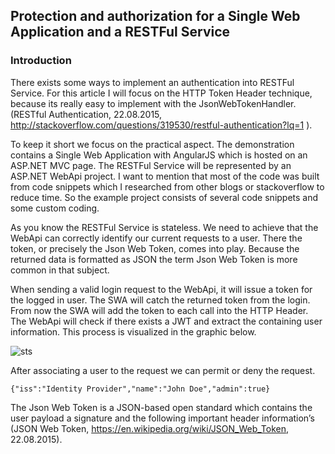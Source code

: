 ## Protection and authorization for a Single Web Application and a RESTFul Service
### Introduction
There exists some ways to implement an authentication into RESTFul Service. For this article I will focus on the HTTP Token Header technique, because its really easy to implement with the JsonWebTokenHandler.(RESTful Authentication, 22.08.2015, http://stackoverflow.com/questions/319530/restful-authentication?lq=1  ).

To keep it short we focus on the practical aspect. The demonstration contains a Single Web Application with AngularJS which is hosted on an ASP.NET MVC page. The RESTFul Service will be represented by an ASP.NET WebApi project. I want to mention that most of the code was built from code snippets which I researched from other blogs or stackoverflow to reduce time. So the example project consists of several code snippets and some custom coding.

As you know the RESTFul Service is stateless. We need to achieve that the WebApi can correctly identify our current requests to a user. There the token, or precisely the Json Web Token, comes into play. Because the returned data is formatted as JSON the term Json Web Token is more common in that subject.

When sending a valid login request to the WebApi, it will issue a token for the logged in user. The SWA will catch the returned token from the login. From now the SWA will add the token to each call into the HTTP Header. The WebApi will check if there exists a JWT and extract the containing user information. This process is visualized in the graphic below.

![sts](https://github.com/mfe-/get-the-solution/blob/master/src/assets/img/blog/sts.png?raw=true)

After associating a user to the request we can permit or deny the request.

`{"iss":"Identity Provider","name":"John Doe","admin":true}`

The Json Web Token is a JSON-based open standard which contains the user payload a signature and the following important header information’s (JSON Web Token, https://en.wikipedia.org/wiki/JSON_Web_Token, 22.08.2015).
